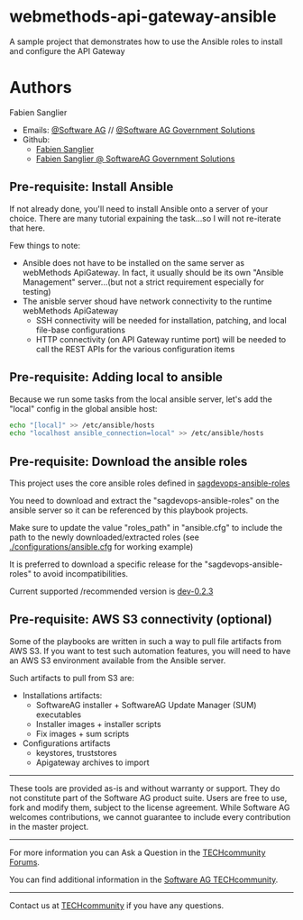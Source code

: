 # webmethods-api-gateway-ansible
A sample project that demonstrates how to use the Ansible roles to install and configure the API Gateway

# Authors
Fabien Sanglier
- Emails: [@Software AG](mailto:fabien.sanglier@softwareag.com) // [@Software AG Government Solutions](mailto:fabien.sanglier@softwareaggov.com)
- Github: 
  - [Fabien Sanglier](https://github.com/lanimall)
  - [Fabien Sanglier @ SoftwareAG Government Solutions](https://github.com/fabien-sanglier-saggs)

## Pre-requisite: Install Ansible

If not already done, you'll need to install Ansible onto a server of your choice. 
There are many tutorial expaining the task...so I will not re-iterate that here.

Few things to note:

 - Ansible does not have to be installed on the same server as webMethods ApiGateway. In fact, it usually should be its own "Ansible Management" server...(but not a strict requirement especially for testing)
 - The anisble server shoud have network connectivity to the runtime webMethods ApiGateway
   - SSH connectivity will be needed for installation, patching, and local file-base configurations
   - HTTP connectivity (on API Gateway runtime port) will be needed to call the REST APIs for the various configuration items
## Pre-requisite: Adding local to ansible

Because we run some tasks from the local ansible server, let's add the "local" config in the global ansible host:

```bash
echo "[local]" >> /etc/ansible/hosts
echo "localhost ansible_connection=local" >> /etc/ansible/hosts
```

## Pre-requisite: Download the ansible roles

This project uses the core ansible roles defined in [sagdevops-ansible-roles](https://github.com/SoftwareAG/sagdevops-ansible-roles)

You need to download and extract the "sagdevops-ansible-roles" on the ansible server so it can be referenced by this playbook projects.

Make sure to update the value "roles_path" in "ansible.cfg" to include the path to the newly downloaded/extracted roles (see [./configurations/ansible.cfg](./configurations/ansible.cfg) for working example)

It is preferred to download a specific release for the "sagdevops-ansible-roles" to avoid incompatibilities.

Current supported /recommended version is [dev-0.2.3](https://github.com/SoftwareAG/sagdevops-ansible-roles/archive/refs/tags/dev-0.2.3.tar.gz)

## Pre-requisite: AWS S3 connectivity (optional)

Some of the playbooks are written in such a way to pull file artifacts from AWS S3. 
If you want to test such automation features, you will need to have an AWS S3 environment available from the Ansible server.

Such artifacts to pull from S3 are:
 - Installations artifacts:
   - SoftwareAG installer + SoftwareAG Update Manager (SUM) executables
   - Installer images + installer scripts
   - Fix images + sum scripts
 - Configurations artifacts
   - keystores, truststores
   - Apigateway archives to import


______________________
These tools are provided as-is and without warranty or support. They do not constitute part of the Software AG product suite. Users are free to use, fork and modify them, subject to the license agreement. While Software AG welcomes contributions, we cannot guarantee to include every contribution in the master project.
_____________
For more information you can Ask a Question in the [TECHcommunity Forums](http://tech.forums.softwareag.com/techjforum/forums/list.page?product=webmethods).

You can find additional information in the [Software AG TECHcommunity](http://techcommunity.softwareag.com/home/-/product/name/webmethods).
_____________
Contact us at [TECHcommunity](mailto:technologycommunity@softwareag.com?subject=Github/SoftwareAG) if you have any questions.
